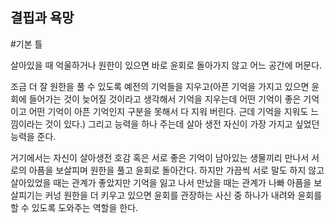 ## 결핍과 욕망

#기본 틀

살아있을 때 억울하거나 원한이 있으면 바로 윤회로 돌아가지 않고 어느 공간에 머문다.
 
조금 더 잘 원한을 풀 수 있도록 예전의 기억들을 지우고(아픈 기억을 가지고 있으면 윤회에 들어가는 것이 늦어질 것이라고 생각해서 기억을 지우는데 어떤 기억이 좋은 기억이고 어떤 기억이 아픈 기억인지 구분을 못해서 다 지워 버린다. 근데 기억을 지워도 느낌이라는 것이 있다.) 그리고 능력을 하나 주는데 살아 생전 자신이 가장 가지고 싶었던 능력을 준다.

거기에서는 자신이 살아생전 호감 혹은 서로 좋은 기억이 남아있는 생물끼리 만나서 서로의 아픔을 보살피며 원한을 풀고 윤회로 돌아간다. 하지만 가끔씩 서로 말도 하지 않고 살아있었을 때는 관계가 좋았지만 기억을 잃고 나서 만났을 때는 관계가 나빠 아픔을 보살피기는 커넝 원한을 더 키우고 있으면 윤회를 관장하는 사신 중 하나가 내려와 윤회를 할 수 있도록 도와주는 역할을 한다.
